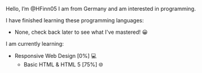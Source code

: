 Hello, I’m @HFinn05
I am from Germany and am  interested in programming.

I have finished learning these programming languages:
- None, check back later to see what I've mastered! 😀

I am currently learning:
- Responsive Web Design [0%] 💻
  - Basic HTML & HTML 5 [75%] 🌐
